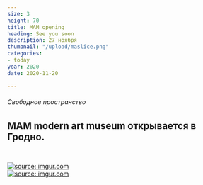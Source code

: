 ```yaml
---
size: 3
height: 70
title: MAM opening
heading: See you soon
description: 27 ноября
thumbnail: "/upload/maslice.png"
categories:
- today
year: 2020
date: 2020-11-20

---
```

###### Свободное пространство

## MAM modern art museum открывается в Гродно.

<div style="display: grid; grid-template-columns: repeat(auto-fit, minmax(20rem, 1fr))"> <!-- ссылки на картинки формата HTML вставить под этой надписью --> <blockquote class="imgur-embed-pub" lang="en" data-id="a/2N794Z7" data-context="false" ><a href="//imgur.com/a/2N794Z7"></a></blockquote><script async src="//s.imgur.com/min/embed.js" charset="utf-8"></script> <a href="https://i.imgur.com/AG2Bexp.jpg" target="_blank"><img src="https://i.imgur.com/AG2Bexp.jpg" title="source: imgur.com" /></a> <a href="https://imgur.com/By9bM8e"><img src="https://i.imgur.com/By9bM8e.jpg" title="source: imgur.com" /></a> </div>